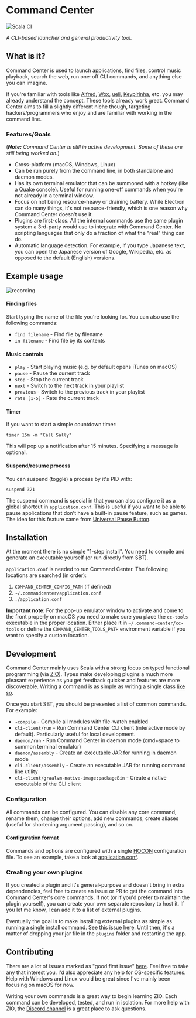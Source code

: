 # Command Center

![Scala CI](https://github.com/reibitto/command-center/workflows/Scala%20CI/badge.svg)

*A CLI-based launcher and general productivity tool.*

## What is it?

Command Center is used to launch applications, find files, control music playback, search the web, run one-off CLI commands,
and anything else you can imagine.

If you're familiar with tools like [Alfred](https://www.alfredapp.com), [Wox](http://www.wox.one),
[ueli](https://ueli.oliverschwendener.ch), [Keypirinha](https://keypirinha.com), etc. you may already understand the concept. These
tools already work great. Command Center aims to fill a slightly different niche though, targeting hackers/programmers who enjoy and are familiar with working in the command line.

### Features/Goals

(***Note:*** *Command Center is still in active development. Some of these are still being worked on.*)

- Cross-platform (macOS, Windows, Linux)
- Can be run purely from the command line, in both standalone and daemon modes.
- Has its own terminal emulator that can be summoned with a hotkey (like a Quake console). Useful for running one-off commands when you're not already in a terminal window.
- Focus on not being resource-heavy or draining battery. While Electron can do many things, it's not resource-friendly, which is one reason why Command Center doesn't use it.
- Plugins are first-class. All the internal commands use the same plugin system a 3rd-party would use to integrate with Command Center. No scripting languages that only do a fraction of what the "real" thing can do.
- Automatic language detection. For example, if you type Japanese text, you can open the Japanese version of Google, Wikipedia, etc. as opposed to the default (English) versions.

## Example usage

![recording](assets/recording.gif?raw=true "Optional Title")

#### Finding files

Start typing the name of the file you're looking for. You can also use the following commands:

- `find filename` - Find file by filename
- `in filename` - Find file by its contents

#### Music controls

- `play` - Start playing music (e.g. by default opens iTunes on macOS)
- `pause` - Pause the current track
- `stop` - Stop the current track
- `next` - Switch to the next track in your playlist
- `previous` - Switch to the previous track in your playlist
- `rate [1-5]` - Rate the current track

#### Timer

If you want to start a simple countdown timer:

`timer 15m -m "Call Sally"`

This will pop up a notification after 15 minutes. Specifying a message is optional.

#### Suspend/resume process

You can suspend (toggle) a process by it's PID with:

`suspend 321`

The suspend command is special in that you can also configure it as a global shortcut in `application.conf`. This is
useful if you want to be able to pause applications that don't have a built-in pause feature, such as games. The idea
for this feature came from [Universal Pause Button](https://github.com/ryanries/UniversalPauseButton).

## Installation

At the moment there is no simple "1-step install". You need to compile and generate an executable yourself (or run
directly from SBT).

`application.conf` is needed to run Command Center. The following locations are searched (in order):
1. `COMMAND_CENTER_CONFIG_PATH` (if defined)
2. `~/.commandcenter/application.conf`
3. `./application.conf`

**Important note**: For the pop-up emulator window to activate and come to the front properly on macOS you need to make sure you
place the `cc-tools` executable in the proper location. Either place it in `~/.command-center/cc-tools` or define the
`COMMAND_CENTER_TOOLS_PATH` environment variable if you want to specify a custom location.

## Development

Command Center mainly uses Scala with a strong focus on typed functional programming (via [ZIO](https://github.com/zio/zio)).
Types make developing plugins a much more pleasant experience as you get feedback quicker and features are more discoverable.
Writing a command is as simple as writing a single class [like so](https://github.com/reibitto/command-center/blob/master/core/src/main/scala/commandcenter/command/EpochUnixCommand.scala).

Once you start SBT, you should be presented a list of common commands. For example:

- `~compile` - Compile all modules with file-watch enabled
- `cli-client/run` - Run Command Center CLI client (interactive mode by default). Particularly useful for local development.
- `daemon/run` - Run Command Center in daemon mode (cmd+space to summon terminal emulator)
- `daemon/assembly` - Create an executable JAR for running in daemon mode
- `cli-client/assembly` - Create an executable JAR for running command line utility
- `cli-client/graalvm-native-image:packageBin` - Create a native executable of the CLI client

### Configuration

All commands can be configured. You can disable any core command, rename them, change their options, add new commands,
create aliases (useful for shortening argument passing), and so on.

#### Configuration format

Commands and options are configured with a single [HOCON](https://github.com/lightbend/config) configuration file. To see
an example, take a look at [application.conf](https://github.com/reibitto/command-center/blob/master/application.conf).

### Creating your own plugins

If you created a plugin and it's general-purpose and doesn't bring in extra dependencies, feel free to create an issue or PR
to get the command into Command Center's core commands. If not (or if you'd prefer to maintain the plugin yourself), you can
create your own separate repository to host it. If you let me know, I can add it to a list of external plugins.

Eventually the goal is to make installing external plugins as simple as running a single install command. See this issue [here](https://github.com/reibitto/command-center/issues/24).
Until then, it's a matter of dropping your jar file in the `plugins` folder and restarting the app.

## Contributing

There are a lot of issues marked as "good first issue" [here](https://github.com/reibitto/command-center/issues?q=is%3Aopen+is%3Aissue+label%3A%22good+first+issue%22). Feel free to take any that interest you. I'd also appreciate
any help for OS-specific features. Help with Windows and Linux would be great since I've mainly been focusing on macOS for now.

Writing your own commands is a great way to begin learning ZIO. Each command can be developed, tested, and run in isolation.
For more help with ZIO, the [Discord channel](https://discordapp.com/invite/2ccFBr4) is a great place to ask questions.
